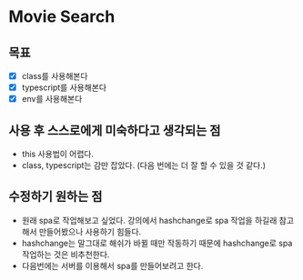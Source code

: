 # Movie Search

## 목표

- [x] class를 사용해본다
- [x] typescript를 사용해본다
- [x] env를 사용해본다

## 사용 후 스스로에게 미숙하다고 생각되는 점

- this 사용법이 어렵다.
- class, typescript는 감만 잡았다. (다음 번에는 더 잘 할 수 있을 것 같다.)

## 수정하기 원하는 점

- 원래 spa로 작업해보고 싶었다. 강의에서 hashchange로 spa 작업을 하길래 참고해서 만들어봤으나 사용하기 힘들다.
- hashchange는 말그대로 해쉬가 바뀔 때만 작동하기 때문에 hashchange로 spa 작업하는 것은 비추천한다.
- 다음번에는 서버를 이용해서 spa를 만들어보려고 한다.
